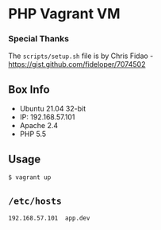 # PHP Vagrant VM

### Special Thanks

The `scripts/setup.sh` file is by Chris Fidao - https://gist.github.com/fideloper/7074502

## Box Info

* Ubuntu 21.04 32-bit
* IP: 192.168.57.101
* Apache 2.4
* PHP 5.5

## Usage

	$ vagrant up

## `/etc/hosts`

	192.168.57.101  app.dev